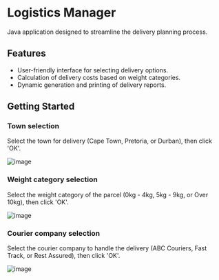 # Logistics Manager
Java application designed to streamline the delivery planning process.

## Features
- User-friendly interface for selecting delivery options.
- Calculation of delivery costs based on weight categories.
- Dynamic generation and printing of delivery reports.

## Getting Started

### Town selection
Select the town for delivery (Cape Town, Pretoria, or Durban), then click 'OK'.

![image](https://github.com/basgbasg/test/assets/133644970/de83dabf-b4a7-46ec-b933-dca72d7946f4)

### Weight category selection 
Select the weight category of the parcel (0kg - 4kg, 5kg - 9kg, or Over 10kg), then click 'OK'.

![image](https://github.com/basgbasg/test/assets/133644970/c4b77479-5d7a-49c1-9fd4-ab9efecddd0e)

### Courier company selection
Select the courier company to handle the delivery (ABC Couriers, Fast Track, or Rest Assured), then click 'OK'.

![image](https://github.com/basgbasg/test/assets/133644970/b72be2e0-6735-43f6-b293-7c6a497123c7)
